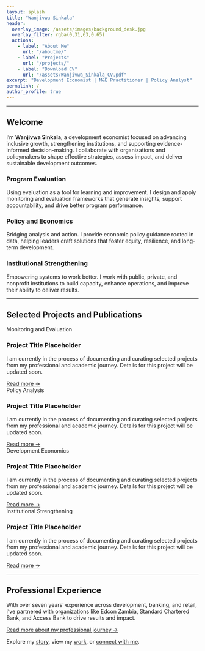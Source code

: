 ```yaml
---
layout: splash
title: "Wanjivwa Sinkala"
header:
  overlay_image: /assets/images/background_desk.jpg
  overlay_filter: rgba(0,31,63,0.65)
  actions:
    - label: "About Me"
      url: "/aboutme/"
    - label: "Projects"
      url: "/projects/"
    - label: "Download CV"
      url: "/assets/Wanjivwa_Sinkala_CV.pdf"
excerpt: "Development Economist | M&E Practitioner | Policy Analyst"
permalink: /
author_profile: true
---
```


<hr class="section-divider"/>

<section class="intro-text">
  <h1>Welcome</h1>
  <p>
    I’m <strong>Wanjivwa Sinkala</strong>, a development economist focused on advancing inclusive growth,
    strengthening institutions, and supporting evidence-informed decision-making.
    I collaborate with organizations and policymakers to shape effective strategies, assess impact,
    and deliver sustainable development outcomes.
  </p>
</section>

<section class="features">
  <div class="feature__item">
    <h3>Program Evaluation</h3>
    <p>Using evaluation as a tool for learning and improvement. I design and apply monitoring and evaluation frameworks that generate insights, support accountability, and drive better program performance.</p>
  </div>
  <div class="feature__item">
    <h3>Policy and Economics</h3>
    <p>Bridging analysis and action. I provide economic policy guidance rooted in data, helping leaders craft solutions that foster equity, resilience, and long-term development.</p>
  </div>
  <div class="feature__item">
    <h3>Institutional Strengthening</h3>
    <p>Empowering systems to work better. I work with public, private, and nonprofit institutions to build capacity, enhance operations, and improve their ability to deliver results.</p>
  </div>
</section>

<hr class="section-divider"/>

<section>
  
  <h2>Selected Projects and Publications</h2>
  
  <div class="project-list">
    <article class="project-item">
      <div class="project-category">Monitoring and Evaluation</div>
      <h3 class="project-title">Project Title Placeholder</h3>
      <p class="project-desc">
        I am currently in the process of documenting and curating selected projects from my professional and academic journey. Details for this project will be updated soon.
      </p> <a href="#" class="read-more">Read more →</a>
    </article>


 <div class="project-list">
    <article class="project-item">
      <div class="project-category">Policy Analysis</div>
      <h3 class="project-title">Project Title Placeholder</h3>
      <p class="project-desc">
        I am currently in the process of documenting and curating selected projects from my professional and academic journey. Details for this project will be updated soon.
      </p>
      <a href="#" class="read-more">Read more →</a>
    </article>


 <div class="project-list">
    <article class="project-item">
      <div class="project-category">Development Economics</div>
      <h3 class="project-title">Project Title Placeholder</h3>
      <p class="project-desc">
        I am currently in the process of documenting and curating selected projects from my professional and academic journey. Details for this project will be updated soon.
      </p>
      <a href="#" class="read-more">Read more →</a>
    </article>


 <div class="project-list">
    <article class="project-item">
      <div class="project-category">Institutional Strengthening</div>
      <h3 class="project-title">Project Title Placeholder</h3>
      <p class="project-desc">
        I am currently in the process of documenting and curating selected projects from my professional and academic journey. Details for this project will be updated soon.
      </p>
      <a href="#" class="read-more">Read more →</a>
    </article>
  </div>
</section>

<hr class="section-divider"/>

<section class="professional-experience">
  <h2>Professional Experience</h2>
  <p>
    With over seven years’ experience across development, banking, and retail, I’ve partnered with organizations like Edcon Zambia, Standard Chartered Bank, and Access Bank to drive results and impact.
  </p>
  <p><a href="/aboutme/">Read more about my professional journey →</a></p>
</section>

<section class="footer-cta">
  Explore my <a href="/aboutme/">story</a>,
  view my <a href="/projects/">work</a>,
  or <a href="/contact/">connect with me</a>.
</section>
